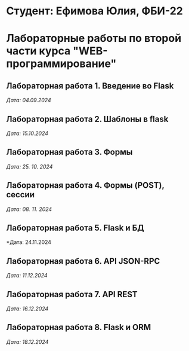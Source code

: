 # Студент: Ефимова Юлия, ФБИ-22

# Лабораторные работы по второй части курса "WEB-программирование"

## Лабораторная работа 1. Введение во Flask

*Дата: 04.09.2024*

## Лабораторная работа 2. Шаблоны в flask

*Дата: 15.10.2024*

## Лабораторная работа 3. Формы

*Дата: 25. 10. 2024*

## Лабораторная работа 4. Формы (POST), сессии

*Дата: 08. 11. 2024*

## Лабораторная работа 5. Flask и БД

*Дата: 24.11.2024

## Лабораторная работа 6. API JSON-RPC

*Дата: 11.12.2024*

## Лабораторная работа 7. API REST

*Дата: 16.12.2024*

## Лабораторная работа 8. Flask и ORM

*Дата: 18.12.2024*